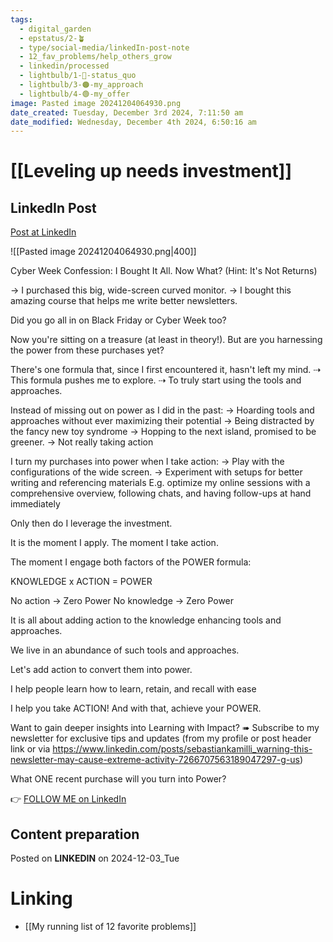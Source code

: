 ```yaml
---
tags:
  - digital_garden
  - epstatus/2-🪴
  - type/social-media/linkedIn-post-note
  - 12_fav_problems/help_others_grow
  - linkedin/processed
  - lightbulb/1-🔴-status_quo
  - lightbulb/3-🟠-my_approach
  - lightbulb/4-🟢-my_offer
image: Pasted image 20241204064930.png
date_created: Tuesday, December 3rd 2024, 7:11:50 am
date_modified: Wednesday, December 4th 2024, 6:50:16 am
---
```

# [[Leveling up needs investment]]
## LinkedIn Post
[Post at LinkedIn](https://www.linkedin.com/posts/sebastiankamilli_cyber-week-confession-i-bought-it-all-now-activity-7269606545552719872-WQcU?utm_source=share&utm_medium=member_desktop)

![[Pasted image 20241204064930.png|400]]

Cyber Week Confession: I Bought It All.
Now What? (Hint: It's Not Returns)

→ I purchased this big, wide-screen curved monitor.
→ I bought this amazing course that helps me write better newsletters.

Did you go all in on Black Friday or Cyber Week too?

Now you're sitting on a treasure (at least in theory!).
But are you harnessing the power from these purchases yet?

There's one formula that, since I first encountered it, hasn't left my mind.
⇢ This formula pushes me to explore.
⇢ To truly start using the tools and approaches.

Instead of missing out on power as I did in the past:
→ Hoarding tools and approaches without ever maximizing their potential
→ Being distracted by the fancy new toy syndrome
→ Hopping to the next island, promised to be greener.
→ Not really taking action

I turn my purchases into power when I take action:
→ Play with the configurations of the wide screen. 
→ Experiment with setups for better writing and referencing materials
E.g. optimize my online sessions with a comprehensive overview, following chats, and having follow-ups at hand immediately

Only then do I leverage the investment.

It is the moment I apply. 
The moment I take action. 

The moment I engage both factors of the POWER formula:

KNOWLEDGE x ACTION = POWER

No action → Zero Power
No knowledge → Zero Power

It is all about adding action to the knowledge enhancing tools and approaches. 

We live in an abundance of such tools and approaches. 

Let's add action to convert them into power.

I help people learn how to learn, retain, and recall with ease

I help you take ACTION! And with that, achieve your POWER.

Want to gain deeper insights into Learning with Impact?
➠ Subscribe to my newsletter for exclusive tips and updates
(from my profile or post header link or via https://www.linkedin.com/posts/sebastiankamilli_warning-this-newsletter-may-cause-extreme-activity-7266707563189047297-g-us)

What ONE recent purchase will you turn into Power?

👉 [FOLLOW ME on LinkedIn](https://www.linkedin.com/comm/mynetwork/discovery-see-all?usecase=PEOPLE_FOLLOWS&followMember=sebastiankamilli)

## Content preparation

Posted on **LINKEDIN** on 2024-12-03_Tue
# Linking
+ [[My running list of 12 favorite problems]]